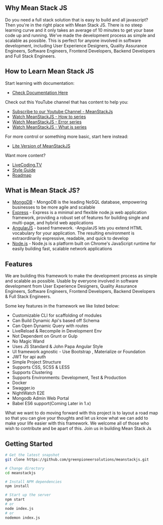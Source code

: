 Why Mean Stack JS
-----------------

Do you need a full stack solution that is easy to build and all javascript?  Then you're in the right place with Mean Stack JS. There is no steep learning curve and it only takes an average of 10 minutes to get your base code up and running.  We've made the development process as simple and scalable as possible. This is perfect for anyone involved in software development, including User Experience Designers, Quality Assurance Engineers, Software Engineers, Frontend Developers, Backend Developers and Full Stack Engineers.


How to Learn Mean Stack JS
-----------------
Start learning with documentation:
* [Check Documentation Here](https://github.com/greenpioneersolutions/meanstackjs/wiki)

Check out this YouTube channel that has content to help you:
* [Subscribe to our Youtube Channel - MeanStackJs](https://www.youtube.com/channel/UC5lpSv5tNowgWxC9crTl97g)
* [Watch MeanStackJS - How to series](https://www.youtube.com/playlist?list=PLhJ-Q2setTdqgwW6U39s_oMAehgtXa15O)
* [Watch MeanStackJS - Error series](https://www.youtube.com/playlist?list=PLhJ-Q2setTdr19ha6bx7jt6Bu2RCM5c5_)
* [Watch MeanStackJS - What is series](https://www.youtube.com/playlist?list=PLhJ-Q2setTdpkHfA-mDMSjl4Wv-trKlY8)

For more control or something more basic, start here instead:
* [Lite Version of MeanStackJS](https://github.com/greenpioneersolutions/meanstackjs-lite)


Want more content?
* [LiveCoding.TV](https://www.livecoding.tv/greenpioneer/)
* [Style Guide](https://github.com/greenpioneersolutions/gps-style-guide)
* [Roadmap](https://github.com/greenpioneersolutions/meanstackjs/wiki/Roadmap)

What is Mean Stack JS?
-----------------

- [MongoDB](https://www.mongodb.org/) - MongoDB is the leading NoSQL database, empowering businesses to be more agile and scalable
- [Express](http://expressjs.com/) - Express is a minimal and flexible node.js web application framework, providing a robust set of features for building single and multi-page, and hybrid web applications
- [AngularJS](https://angularjs.org/) - based framework. -AngularJS lets you extend HTML vocabulary for your application. The resulting environment is extraordinarily expressive, readable, and quick to develop
- [Node.js](http://www.nodejs.org/) - Node.js is a platform built on Chrome's JavaScript runtime for easily building fast, scalable network applications

Features
-----------------
We are building this framework to make the development process as simple and scalable as possible. Usable by everyone involved in software development from User Experience Designers, Quality Assurance Engineers, Software Engineers, Frontend Developers, Backend Developers & Full Stack Engineers.

Some key features in the framework we like listed below:

- Customizable CLI for scaffolding of modules
- Can Build Dynamic Api's based off Schema
- Can Open Dynamic Query with routes
- LiveReload & Recompile in Development Env
- Not Dependent on Grunt or Gulp 
- No Magic Wand
- Uses JS Standard & John Papa Angular Style
- UI framework agnostic - Use Bootstrap , Materialize or Foundation
- JWT for api auth
- Simple Project Structure
- Supports CSS, SCSS & LESS
- Supports Clustering
- Supports Environments: Development, Test & Production
- Docker 
- Swagger.io 
- NightWatch E2E
- Mongodb Admin Web Portal
- Babel ES6 support(Coming Later in 1.x)


What we want to do moving forward with this project is to layout a road map so that you can give your thoughts and let us know what we can add to make your life easier with this framework. We welcome all of those who wish to contribute and be apart of this. Join us in building Mean Stack Js


Getting Started
------------------

```bash
# Get the latest snapshot
git clone https://github.com/greenpioneersolutions/meanstackjs.git

# Change directory
cd meanstackjs

# Install NPM dependencies
npm install

# Start up the server
npm start
# or
node index.js
# or
nodemon index.js
```